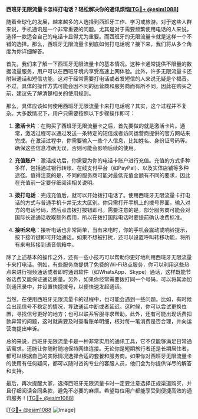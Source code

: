 **西班牙无限流量卡怎样打电话？轻松解决你的通讯烦恼[[TG💪+ @esim1088](https://t.me/s/esim1088)]**

随着全球化的发展，越来越多的人选择到西班牙工作、学习或旅游。对于这些人群来说，手机通讯是一个非常重要的问题。尤其是对于需要频繁使用电话的人来说，选择一款适合自己的电话卡显得尤为重要。而西班牙的无限流量卡就是这样一个不错的选择。那么，西班牙无限流量卡到底如何打电话呢？接下来，我们将从多个角度为你详细解答。

首先，我们来了解一下西班牙无限流量卡的基本情况。这种卡通常提供不限量的数据流量服务，用户可以在西班牙境内享受高速上网体验。此外，许多无限流量卡还附带通话和短信功能，这对于经常需要打电话或者发短信的人来说无疑是个福音。不过，具体的操作方式可能会因不同的运营商和服务商而有所不同，因此在购买之前，建议先了解清楚相关的使用规则。

那么，具体应该如何使用西班牙无限流量卡来打电话呢？其实，这个过程并不复杂。大多数情况下，用户只需要按照以下步骤操作即可：

1. **激活卡片**：在购买了西班牙无限流量卡之后，首先要做的就是激活卡片。通常，激活过程可以通过发送一条特定的短信或者访问运营商提供的官方网站来完成。在激活过程中，你需要输入一些个人信息，比如姓名、身份证号码等。确保这些信息准确无误，否则可能会影响后续的使用。

2. **充值账户**：激活成功后，你需要为你的电话卡账户进行充值。充值的方式多种多样，包括通过银行转账、在线支付平台（如PayPal）、以及实体店铺等多种途径。值得注意的是，不同的服务商可能对最低充值金额有不同的要求，因此在充值前一定要仔细阅读相关说明。

3. **拨打电话**：完成充值后，就可以开始拨打电话了。使用西班牙无限流量卡打电话的方式与普通手机卡并无太大区别。你只需打开手机上的拨号界面，输入对方的电话号码，然后点击拨打按钮即可。需要注意的是，部分服务商可能会对国际长途通话收取额外费用，所以在拨打国际电话时要提前确认收费标准。

4. **接听来电**：接听电话也非常简单，当有来电时，你的手机会震动或响铃提示，按下接听键即可开始通话。如果不想被打扰，还可以设置呼叫转移功能，将所有来电转接到语音信箱中。

除了上述基本的操作之外，还有一些小技巧可以帮助你更好地利用西班牙无限流量卡来打电话。例如，有些服务商提供了免费的Wi-Fi热点服务，你可以利用这些热点来进行视频通话或者即时通讯软件（如WhatsApp、Skype）通话，这样既能节省话费又能保证通话质量。另外，如果你经常需要拨打同一个号码，可以将其添加到通讯录中，并设置快捷拨号，以便快速发起通话。

当然，在使用西班牙无限流量卡的过程中，也可能会遇到一些问题。比如，有时候会出现信号不稳定的情况，导致通话中断或者延迟。这时候，你可以尝试更换位置，寻找信号更好的地方；也可以联系客服寻求帮助。此外，还有可能出现话费扣款异常的问题，这时就需要及时查看账单明细，核对每一笔消费是否合理，并向运营商提出申诉。

总的来说，西班牙无限流量卡是一种非常实用的通讯工具，它不仅能够满足日常通话需求，还能让你随时随地保持网络连接。无论你是短期旅行者还是长期居住者，都可以根据自己的实际情况选择合适的套餐和服务商。如果你对西班牙无限流量卡的使用有任何疑问，都可以随时咨询专业的客服人员，他们会为你提供详尽的解答和支持。

最后，再次提醒大家，选择西班牙无限流量卡时一定要注意选择正规渠道购买，并且仔细阅读合同条款，避免不必要的麻烦。希望每位用户都能享受到便捷高效的通讯服务！[[TG💪+ @esim1088](https://t.me/s/esim1088)]

[[TG💪+ @esim1088](https://t.me/s/esim1088) ![Image](https://i.postimg.cc/4NQfJmqS/Snipaste-2025-05-13-00-14-12.png)]